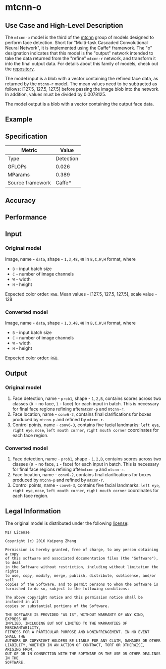 # mtcnn-o

## Use Case and High-Level Description

The `mtcnn-o` model is the third of the [mtcnn](https://arxiv.org/ftp/arxiv/papers/1604/1604.02878.pdf) group of models designed to perform face detection. Short for "Multi-task Cascaded Convolutional Neural Network", it is implemented using the Caffe\* framework. The "o" designation indicates that this model is the "output" network intended to take the data returned from the "refine" `mtcnn-r` network, and transform it into the final output data.  For details about this family of models, check out the [repository](https://github.com/DuinoDu/mtcnn).

The model input is a blob with a vector containing the refined face data, as returned by the `mtcnn-r` model. The mean values need to be subtracted as follows: [127.5, 127.5, 127.5] before passing the image blob into the network. In addition, values must be divided by 0.0078125.

The model output is a blob with a vector containing the output face data.

## Example

## Specification

| Metric            | Value         |
|-------------------|---------------|
| Type              | Detection     |
| GFLOPs            | 0.026         |
| MParams           | 0.389         |
| Source framework  | Caffe\*       |

## Accuracy

## Performance

## Input

### Original model

Image, name - `data`, shape - `1,3,48,48` in `B,C,W,H` format, where

- `B` - input batch size
- `C` - number of image channels
- `W` - width
- `H` - height

Expected color order: `RGB`.
Mean values - [127.5, 127.5, 127.5], scale value - 128

### Converted model

Image, name - `data`, shape - `1,3,48,48` in `B,C,W,H` format, where

- `B` - input batch size
- `C` - number of image channels
- `W` - width
- `H` - height

Expected color order: `RGB`.

## Output

### Original model

1. Face detection, name - `prob1`, shape  - `1,2,B`, contains scores across two classes (`0 `- no face, `1` - face) for each input in batch. This is necessary for final face regions refining after`mtcnn-p` and `mtcnn-r`.
2. Face location, name - `conv6-2`, contains final clarifications for boxes produced by `mtcnn-p` and refined by `mtcnn-r`.
3. Control points, name - `conv6-3`, contains five facial landmarks: `left eye`, `right eye`, `nose`, `left mouth corner`, `right mouth corner` coordinates for each face region.

### Converted model

1. Face detection, name - `prob1`, shape  - `1,2,B`, contains scores across two classes (`0 `- no face, `1` - face) for each input in batch. This is necessary for final face regions refining after`mtcnn-p` and `mtcnn-r`.
2. Face location, name - `conv6-2`, contains final clarifications for boxes produced by `mtcnn-p` and refined by `mtcnn-r`.
3. Control points, name - `conv6-3`, contains five facial landmarks: `left eye`, `right eye`, `nose`, `left mouth corner`, `right mouth corner` coordinates for each face region.

## Legal Information

The original model is distributed under the following
[license](https://raw.githubusercontent.com/DuinoDu/mtcnn/master/LICENSE):

```
MIT License

Copyright (c) 2016 Kaipeng Zhang

Permission is hereby granted, free of charge, to any person obtaining a copy
of this software and associated documentation files (the "Software"), to deal
in the Software without restriction, including without limitation the rights
to use, copy, modify, merge, publish, distribute, sublicense, and/or sell
copies of the Software, and to permit persons to whom the Software is
furnished to do so, subject to the following conditions:

The above copyright notice and this permission notice shall be included in all
copies or substantial portions of the Software.

THE SOFTWARE IS PROVIDED "AS IS", WITHOUT WARRANTY OF ANY KIND, EXPRESS OR
IMPLIED, INCLUDING BUT NOT LIMITED TO THE WARRANTIES OF MERCHANTABILITY,
FITNESS FOR A PARTICULAR PURPOSE AND NONINFRINGEMENT. IN NO EVENT SHALL THE
AUTHORS OR COPYRIGHT HOLDERS BE LIABLE FOR ANY CLAIM, DAMAGES OR OTHER
LIABILITY, WHETHER IN AN ACTION OF CONTRACT, TORT OR OTHERWISE, ARISING FROM,
OUT OF OR IN CONNECTION WITH THE SOFTWARE OR THE USE OR OTHER DEALINGS IN THE
SOFTWARE.
```
